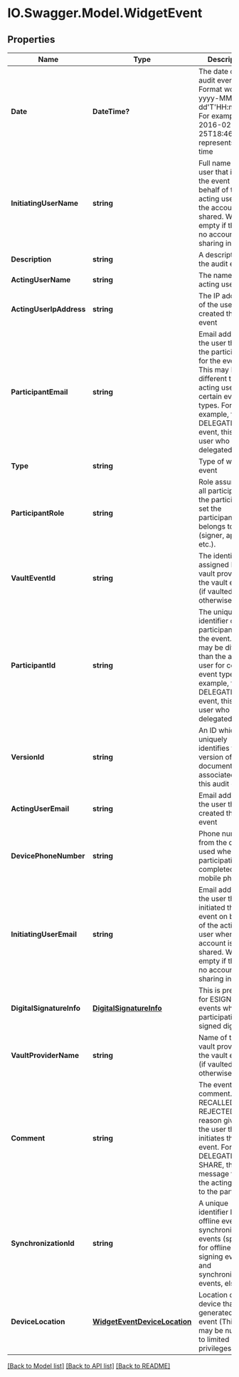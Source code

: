 # IO.Swagger.Model.WidgetEvent
## Properties

Name | Type | Description | Notes
------------ | ------------- | ------------- | -------------
**Date** | **DateTime?** | The date of the audit event. Format would be yyyy-MM-dd&#39;T&#39;HH:mm:ssZ. For example, e.g 2016-02-25T18:46:19Z represents UTC time | [optional] 
**InitiatingUserName** | **string** | Full name of the user that initiated the event on behalf of the acting user when the account is shared. Will be empty if there is no account sharing in effect | [optional] 
**Description** | **string** | A description of the audit event | [optional] 
**ActingUserName** | **string** | The name of the acting user | [optional] 
**ActingUserIpAddress** | **string** | The IP address of the user that created the event | [optional] 
**ParticipantEmail** | **string** | Email address of the user that is the participant for the event. This may be different than the acting user for certain event types. For example, for a DELEGATION event, this is the user who was delegated to | [optional] 
**Type** | **string** | Type of widget event | [optional] 
**ParticipantRole** | **string** | Role assumed by all participants in the participant set the participant belongs to (signer, approver etc.). | [optional] 
**VaultEventId** | **string** | The identifier assigned by the vault provider for the vault event (if vaulted, otherwise null) | [optional] 
**ParticipantId** | **string** | The unique identifier of the participant for the event. This may be different than the acting user for certain event types. For example, for a DELEGATION event, this is the user who was delegated to | [optional] 
**VersionId** | **string** | An ID which uniquely identifies the version of the document associated with this audit event | [optional] 
**ActingUserEmail** | **string** | Email address of the user that created the event | [optional] 
**DevicePhoneNumber** | **string** | Phone number from the device used when the participation is completed on a mobile phone | [optional] 
**InitiatingUserEmail** | **string** | Email address of the user that initiated the event on behalf of the acting user when the account is shared. Will be empty if there is no account sharing in effect | [optional] 
**DigitalSignatureInfo** | [**DigitalSignatureInfo**](DigitalSignatureInfo.md) | This is present for ESIGNED events when the participation is signed digitally | [optional] 
**VaultProviderName** | **string** | Name of the vault provider for the vault event (if vaulted, otherwise null) | [optional] 
**Comment** | **string** | The event comment. For RECALLED or REJECTED, the reason given by the user that initiates the event. For DELEGATE or SHARE, the message from the acting user to the participant | [optional] 
**SynchronizationId** | **string** | A unique identifier linking offline events to synchronization events (specified for offline signing events and synchronization events, else null) | [optional] 
**DeviceLocation** | [**WidgetEventDeviceLocation**](WidgetEventDeviceLocation.md) | Location of the device that generated the event (This value may be null due to limited privileges) | [optional] 

[[Back to Model list]](../README.md#documentation-for-models) [[Back to API list]](../README.md#documentation-for-api-endpoints) [[Back to README]](../README.md)

